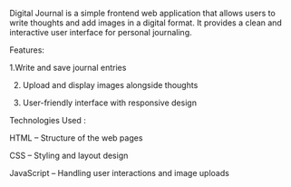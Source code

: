 Digital Journal is a simple frontend web application that allows users to write thoughts and add images in a digital format. It provides a clean and interactive user interface for personal journaling.

Features:

1.Write and save journal entries

2. Upload and display images alongside thoughts
  
3. User-friendly interface with responsive design
   

Technologies Used :

HTML – Structure of the web pages

CSS – Styling and layout design

JavaScript – Handling user interactions and image uploads
